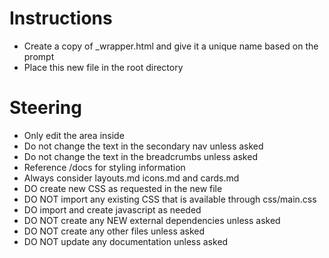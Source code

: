 # Instructions
- Create a copy of _wrapper.html and give it a unique name based on the prompt
- Place this new file in the root directory

# Steering
- Only edit the area inside <Main>
- Do not change the text in the secondary nav unless asked
- Do not change the text in the breadcrumbs unless asked
- Reference /docs for styling information
- Always consider layouts.md icons.md and cards.md
- DO create new CSS as requested in the new file
- DO NOT import any existing CSS that is available through css/main.css
- DO import and create javascript as needed
- DO NOT create any NEW external dependencies unless asked
- DO NOT create any other files unless asked
- DO NOT update any documentation unless asked